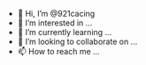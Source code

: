 - 👋 Hi, I’m @921cacing
- 👀 I’m interested in ...
- 🌱 I’m currently learning ...
- 💞️ I’m looking to collaborate on ...
- 📫 How to reach me ...

<!---
921cacing/921cacing is a ✨ special ✨ repository because its `README.md` (this file) appears on your GitHub profile.
You can click the Preview link to take a look at your changes.
--->
